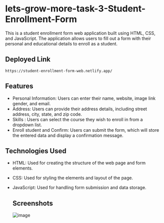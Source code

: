 # lets-grow-more-task-3-Student-Enrollment-Form
This is a student enrollment form web application built using HTML, CSS, and JavaScript. The application allows users to fill out a form with their personal and educational details to enroll as a student.

## Deployed Link
```
https://student-enrollment-form-web.netlify.app/
```
## Features

- Personal Information: Users can enter their name, website, image link gender, and email.
- Address: Users can provide their address details, including street address, city, state, and zip code.
- Skills : Users can select the course they wish to enroll in from a dropdown list.
- Enroll student and Confirm: Users can submit the form, which will store the entered data and display a confirmation message.

## Technologies Used

- HTML: Used for creating the structure of the web page and form elements.
- CSS: Used for styling the elements and layout of the page.
- JavaScript: Used for handling form submission and data storage.

  ## Screenshots
  ![image](https://github.com/suman527/lets-grow-more-task-3-Student-Enrollment-Form/assets/109234120/9d71fce0-c3e8-4d45-9e5a-44b261b98174)
